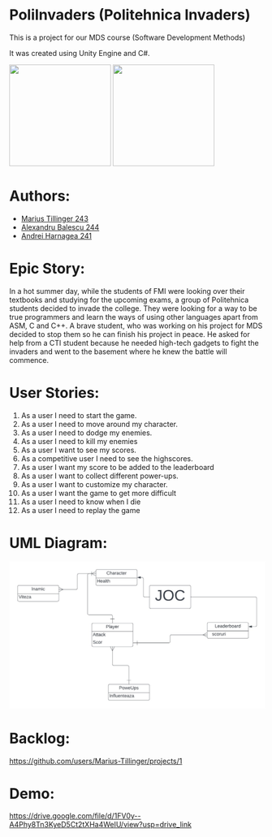 # PoliInvaders (Politehnica Invaders)

This is a project for our MDS course (Software Development Methods)

It was created using Unity Engine and C#.
<div display = flexbox height = 300px>
    <image src = "https://www.svgrepo.com/show/331626/unity.svg" width = 200px height = 200px>
    <image src = "https://cdn.worldvectorlogo.com/logos/c--4.svg" width = 200px height = 200px>
</div>

# Authors:

- [Marius Tillinger 243](https://github.com/Marius-Tillinger)
- [Alexandru Balescu 244](https://github.com/Brioflator)
- [Andrei Harnagea 241](https://github.com/out-ruined69)

# Epic Story:

In a hot summer day, while the students of FMI were looking over their textbooks and studying for the upcoming exams, a group of Politehnica students decided to invade the college. They were looking for a way to be true programmers and learn the ways of using other languages apart from ASM, C and C++. A brave student, who was working on his project for MDS decided to stop them so he can finish his project in peace. He asked for help from a CTI student because he needed high-tech gadgets to fight the invaders and went to the basement where he knew the battle will commence. 

# User Stories:

1.	As a user I need to start the game.
2.	As a user I need to move around my character.
3.	As a user I need to dodge my enemies.
4.	As a user I need to kill my enemies
5.	As a user I want to see my scores.
6.	As a competitive user I need to see the highscores.
7.	As a user I want my score to be added to the leaderboard
8.	As a user I want to collect different power-ups.
9.	As a user I want to customize my character. 
10.	As a user I want the game to get more difficult
11.	As a user I need to know when I die
12.	As a user I need to replay the game

# UML Diagram:

![UML Diagram](UML.jpeg)

# Backlog:

https://github.com/users/Marius-Tillinger/projects/1

# Demo:

https://drive.google.com/file/d/1FV0y--A4Phy8Tn3KyeD5Ct2tXHa4WeIU/view?usp=drive_link
